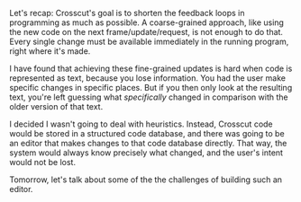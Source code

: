 Let's recap: Crosscut's goal is to shorten the feedback loops in programming as
much as possible. A coarse-grained approach, like using the new code on the next
frame/update/request, is not enough to do that. Every single change must be
available immediately in the running program, right where it's made.

I have found that achieving these fine-grained updates is hard when code is
represented as text, because you lose information. You had the user make
specific changes in specific places. But if you then only look at the resulting
text, you're left guessing what _specifically_ changed in comparison with the
older version of that text.

I decided I wasn't going to deal with heuristics. Instead, Crosscut code would
be stored in a structured code database, and there was going to be an editor
that makes changes to that code database directly. That way, the system would
always know precisely what changed, and the user's intent would not be lost.

Tomorrow, let's talk about some of the the challenges of building such an
editor.
